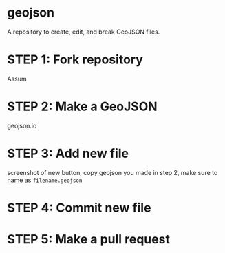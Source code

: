geojson
=======

A repository to create, edit, and break GeoJSON files.

# STEP 1: Fork repository

Assum

# STEP 2: Make a GeoJSON

geojson.io

# STEP 3: Add new file

screenshot of new button, copy geojson you made in step 2, make sure to name as `filename.geojson`

# STEP 4: Commit new file

# STEP 5: Make a pull request
